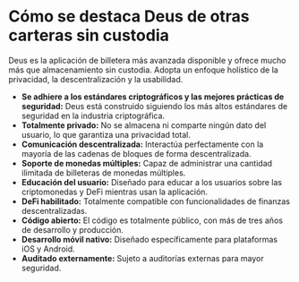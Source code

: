 # Cómo se destaca Deus de otras carteras sin custodia

Deus es la aplicación de billetera más avanzada disponible y ofrece mucho más que almacenamiento sin custodia. Adopta un enfoque holístico de la privacidad, la descentralización y la usabilidad.

- **Se adhiere a los estándares criptográficos y las mejores prácticas de seguridad:** Deus está construido siguiendo los más altos estándares de seguridad en la industria criptográfica.
- **Totalmente privado:** No se almacena ni comparte ningún dato del usuario, lo que garantiza una privacidad total.
- **Comunicación descentralizada:** Interactúa perfectamente con la mayoría de las cadenas de bloques de forma descentralizada.
- **Soporte de monedas múltiples:** Capaz de administrar una cantidad ilimitada de billeteras de monedas múltiples.
- **Educación del usuario:** Diseñado para educar a los usuarios sobre las criptomonedas y DeFi mientras usan la aplicación.
- **DeFi habilitado:** Totalmente compatible con funcionalidades de finanzas descentralizadas.
- **Código abierto:** El código es totalmente público, con más de tres años de desarrollo y producción.
- **Desarrollo móvil nativo:** Diseñado específicamente para plataformas iOS y Android.
- **Auditado externamente:** Sujeto a auditorías externas para mayor seguridad.